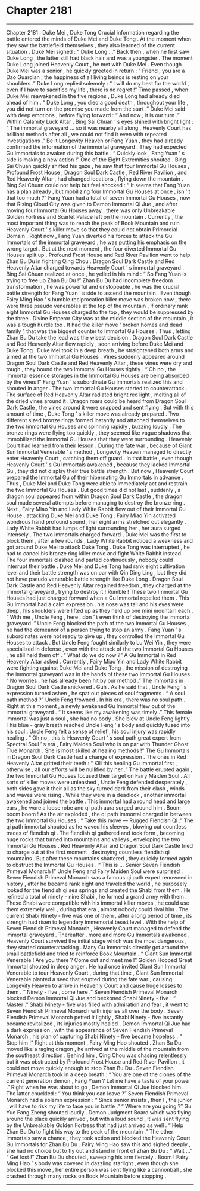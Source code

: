 
# Chapter 2181


---

Chapter 2181 : Duke Mei , Duke Tong
Crucial information regarding the battle entered the minds of Duke Mei and Duke Tong .
At the moment when they saw the battlefield themselves , they also learned of the current situation .
Duke Mei sighed : “ Duke Long …”
Back then , when he first saw Duke Long , the latter still had black hair and was a youngster .
The moment Duke Long joined Heavenly Court , he met with Duke Mei .
Even though Duke Mei was a senior , he quickly greeted in return : “ Friend , you are a Dao Guardian , the happiness of all living beings is resting on your shoulders .”
Duke Long replied solemnly : “ I will do my best for the world , even if I have to sacrifice my life , there is no regret !”
Time passed , when Duke Mei reawakened in the five regions , Duke Long had already died ahead of him .
“ Duke Long , you died a good death , throughout your life , you did not turn on the promise you made from the start .” Duke Mei said with deep emotions , before flying forward : “ And now , it is our turn .”
Within Calamity Luck Altar , Bing Sai Chuan ’ s eyes shined with bright light : “ The immortal graveyard … so it was nearby all along , Heavenly Court has brilliant methods after all , we could not find it even with repeated investigations .”
Be it Longevity Heaven or Fang Yuan , they had already confirmed the information of the immortal graveyard . They had expected Gu Immortals to awaken during this battle .
“ Quickly look , Fang Yuan ’ s side is making a new action !” One of the Eight Extremities shouted .
Bing Sai Chuan quickly shifted his gaze , he saw that four Immortal Gu Houses , Profound Frost House , Dragon Soul Dark Castle , Red River Pavilion , and Red Heavenly Altar , had changed locations , flying down the mountain .
Bing Sai Chuan could not help but feel shocked : “ It seems that Fang Yuan has a plan already , but mobilizing four Immortal Gu Houses at once , isn ’ t that too much ?”
Fang Yuan had a total of seven Immortal Gu Houses , now that Rising Cloud City was given to Demon Immortal Qi Jue , and after moving four Immortal Gu Houses away , there was only Unbreakable Golden Fortress and Scarlet Palace left on the mountain .
Currently , the most important thing was to reach the peak of Book Mountain and ruin Heavenly Court ’ s killer move so that they could not obtain Primordial Domain .
Right now , Fang Yuan diverted his forces to attack the Gu Immortals of the immortal graveyard , he was putting his emphasis on the wrong target .
But at the next moment , the four diverted Immortal Gu Houses split up .
Profound Frost House and Red River Pavilion went to help Zhan Bu Du in fighting Qing Chou .
Dragon Soul Dark Castle and Red Heavenly Altar charged towards Heavenly Court ’ s immortal graveyard .
Bing Sai Chuan realized at once , he yelled in his mind : “ So Fang Yuan is trying to free up Zhan Bu Du !”
Zhan Bu Du had incomplete freedom transformation , he was powerful and unstoppable , he was the crucial battle strength for Fang Yuan ’ s side to ascend the mountain .
Even though Fairy Ming Hao ’ s humble reciprocation killer move was broken now , there were three pseudo venerables at the top of the mountain , if ordinary rank eight Immortal Gu Houses charged to the top , they would be suppressed by the three .
Divine Emperor City was at the middle section of the mountain , it was a tough hurdle too .
It had the killer move ‘ broken homes and dead family ’, that was the biggest counter to Immortal Gu Houses .
Thus , letting Zhan Bu Du take the lead was the wisest decision .
Dragon Soul Dark Castle and Red Heavenly Altar flew rapidly , soon arriving before Duke Mei and Duke Tong .
Duke Mei took in a deep breath , he straightened both arms and aimed at the two Immortal Gu Houses .
Vines suddenly appeared around Dragon Soul Dark Castle and Red Heavenly Altar , these vines were dry and tough , they bound the two Immortal Gu Houses tightly .
“ Oh no , the immortal essence storages in the Immortal Gu Houses are being absorbed by the vines !” Fang Yuan ’ s subordinate Gu Immortals realized this and shouted in anger .
The two Immortal Gu Houses started to counterattack .
The surface of Red Heavenly Altar radiated bright red light , melting all of the dried vines around it .
Dragon roars could be heard from Dragon Soul Dark Castle , the vines around it were snapped and sent flying .
But with this amount of time , Duke Tong ’ s killer move was already prepared .
Two different sized bronze rings formed instantly and attached themselves to the two Immortal Gu Houses and spinning rapidly , buzzing loudly .
The bronze rings were flying too quickly , they seemed like vague shadows that immobilized the Immortal Gu Houses that they were surrounding .
Heavenly Court had learned from their lesson . During the fate war , because of Giant Sun Immortal Venerable ’ s method , Longevity Heaven managed to directly enter Heavenly Court , catching them off guard . In that battle , even though Heavenly Court ’ s Gu Immortals awakened , because they lacked Immortal Gu , they did not display their true battle strength .
But now , Heavenly Court prepared the Immortal Gu of their hibernating Gu Immortals in advance .
Thus , Duke Mei and Duke Tong were able to immediately act and restrain the two Immortal Gu Houses .
But good times did not last , suddenly , a dragon soul appeared from within Dragon Soul Dark Castle , the dragon soul made several attempts before managing to destroy the bronze ring .
Next , Fairy Miao Yin and Lady White Rabbit flew out of their Immortal Gu House , attacking Duke Mei and Duke Tong .
Fairy Miao Yin activated wondrous hand profound sound , her eight arms stretched out elegantly .
Lady White Rabbit had lumps of light surrounding her , her aura surged intensely .
The two immortals charged forward , Duke Mei was the first to block them , after a few rounds , Lady White Rabbit noticed a weakness and got around Duke Mei to attack Duke Tong .
Duke Tong was interrupted , he had to cancel his bronze ring killer move and fight White Rabbit instead .
The four immortals clashed and parted continuously , nobody could interrupt their battle .
Duke Mei and Duke Tong had rank eight cultivation level and their battle strength was on par with Qin Ding Ling , but they did not have pseudo venerable battle strength like Duke Long .
Dragon Soul Dark Castle and Red Heavenly Altar regained freedom , they charged at the immortal graveyard , trying to destroy it !
Rumble !
These two Immortal Gu Houses had just charged forward when a Gu Immortal repelled them .
This Gu Immortal had a calm expression , his nose was tall and his eyes were deep , his shoulders were lifted up as they held up one mini mountain each .
“ With me , Uncle Feng , here , don ’ t even think of destroying the immortal graveyard .” Uncle Feng blocked the path of the two Immortal Gu Houses , he had the demeanor of a person trying to stop an army .
Fang Yuan ’ s subordinates were not ready to give up , they controlled the Immortal Gu Houses to attack .
But Uncle Feng fought similarly to Lu Wei Yin , they were specialized in defense , even with the attack of the two Immortal Gu Houses , he still held them off .
“ What do we do now ?” A Gu Immortal in Red Heavenly Altar asked .
Currently , Fairy Miao Yin and Lady White Rabbit were fighting against Duke Mei and Duke Tong , the mission of destroying the immortal graveyard was in the hands of these two Immortal Gu Houses .
“ No worries , he has already been hit by our method .” The immortals in Dragon Soul Dark Castle snickered .
Guh .
As he said that , Uncle Feng ’ s expression turned ashen , he spat out pieces of soul fragments .
“ A soul path method ?” Uncle Feng frowned .
In his era , there was no soul path .
Right at this moment , a newly awakened Gu Immortal flew out of the immortal graveyard .
“ It seems like my awakening was timely .” This female immortal was just a soul , she had no body .
She blew at Uncle Feng lightly .
This blue - gray breath reached Uncle Feng ’ s body and quickly fused into his soul .
Uncle Feng felt a sense of relief , his soul injury was rapidly healing .
“ Oh no , this is Heavenly Court ’ s soul path great expert from Spectral Soul ’ s era , Fairy Maiden Soul who is on par with Thunder Ghost True Monarch . She is most skilled at healing methods !” The Gu Immortals in Dragon Soul Dark Castle had a change of expression .
The ones in Red Heavenly Altar gritted their teeth : “ Kill this healing Gu Immortal first , otherwise , all our efforts will be nullified by her .”
The battle erupted again , the two Immortal Gu Houses focused their target on Fairy Maiden Soul .
All sorts of killer moves were unleashed , Uncle Feng defended desperately , both sides gave it their all as the sky turned dark from their clash , winds and waves were rising .
While they were in a deadlock , another immortal awakened and joined the battle .
This immortal had a round head and large ears , he wore a loose robe and qi path aura surged around him .
Boom boom boom !
As the air exploded , the qi path immortal charged in between the two Immortal Gu Houses .
“ Take this move — Rugged Fiendish Qi .”
The qi path immortal shouted as he waved his sleeves , blowing out countless traces of fiendish qi .
The fiendish qi gathered and took form , becoming huge rocks that turned into mountains and valleys , enveloping the two Immortal Gu Houses .
Red Heavenly Altar and Dragon Soul Dark Castle tried to charge out at the first moment , destroying countless fiendish qi mountains .
But after these mountains shattered , they quickly formed again to obstruct the Immortal Gu Houses .
“ This is … Senior Seven Fiendish Primeval Monarch !” Uncle Feng and Fairy Maiden Soul were surprised .
Seven Fiendish Primeval Monarch was a famous qi path expert renowned in history , after he became rank eight and traveled the world , he purposely looked for the fiendish qi sea springs and created the Shabi from them . He refined a total of ninety - nine Shabi , he formed a grand army with them . These Shabi were compatible with his immortal killer moves , he could use them extremely well , during that era , almost nobody could rival him .
The current Shabi Ninety - five was one of them , after a long period of time , its strength had risen to legendary immemorial beast level .
With the help of Seven Fiendish Primeval Monarch , Heavenly Court managed to defend the immortal graveyard .
Thereafter , more and more Gu Immortals awakened , Heavenly Court survived the initial stage which was the most dangerous , they started counterattacking .
Many Gu Immortals directly got around the small battlefield and tried to reinforce Book Mountain .
“ Giant Sun Immortal Venerable ! Are you there ? Come out and meet me !” Golden Hooped Great Immortal shouted in deep anger .
He had once invited Giant Sun Immortal Venerable to tour Heavenly Court , during that time , Giant Sun Immortal Venerable planted a seed that erupted during the fate war , causing Longevity Heaven to arrive in Heavenly Court and cause huge losses to them .
“ Ninety - five , come here .” Seven Fiendish Primeval Monarch blocked Demon Immortal Qi Jue and beckoned Shabi Ninety - five .
“ Master .” Shabi Ninety - five was filled with admiration and fear , it went to Seven Fiendish Primeval Monarch with injuries all over the body .
Seven Fiendish Primeval Monarch petted it lightly , Shabi Ninety - five instantly became revitalized , its injuries mostly healed .
Demon Immortal Qi Jue had a dark expression , with the appearance of Seven Fiendish Primeval Monarch , his plan of capturing Shabi Ninety - five became hopeless .
“ Stop him !” Right at this moment , Fairy Ming Hao shouted .
Zhan Bu Du moved like a raging dragon , he arrived at the middle of the mountain from the southeast direction .
Behind him , Qing Chou was chasing relentlessly but it was obstructed by Profound Frost House and Red River Pavilion , it could not move quickly enough to stop Zhan Bu Du .
Seven Fiendish Primeval Monarch took in a deep breath : “ You are one of the clones of the current generation demon , Fang Yuan ? Let me have a taste of your power .”
Right when he was about to go , Demon Immortal Qi Jue blocked him .
The latter chuckled : “ You think you can leave ?”
Seven Fiendish Primeval Monarch had a solemn expression : “ Since senior insists , then I , the junior , will have to risk my life to face you in battle .”
“ Where are you going ?” Gu Yue Fang Zheng shouted loudly .
Demon Judgment Board which was flying around the place quickly arrived , but with a loud sound , it was sent flying by the Unbreakable Golden Fortress that had just arrived as well .
“ Help Zhan Bu Du to fight his way to the peak of the mountain .” The other immortals saw a chance , they took action and blocked the Heavenly Court Gu Immortals for Zhan Bu Du .
Fairy Ming Hao saw this and sighed deeply , she had no choice but to fly out and stand in front of Zhan Bu Du : “ Wait …”
“ Get lost !”
Zhan Bu Du shouted , sweeping his arm fiercely .
Boom !
Fairy Ming Hao ’ s body was covered in dazzling starlight , even though she blocked this move , her entire person was sent flying like a cannonball , she crashed through many rocks on Book Mountain before stopping .

---

